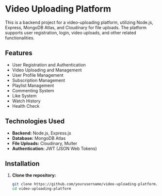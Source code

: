 # **Video Uploading Platform**

This is a backend project for a video-uploading platform, utilizing Node.js, Express, MongoDB Atlas, and Cloudinary for file uploads. The platform supports user registration, login, video uploads, and other related functionalities.

## **Features**

- User Registration and Authentication
- Video Uploading and Management
- User Profile Management
- Subscription Management
- Playlist Management
- Commenting System
- Like System
- Watch History
- Health Check

## **Technologies Used**

- **Backend:** Node.js, Express.js
- **Database:** MongoDB Atlas
- **File Uploads:** Cloudinary, Multer
- **Authentication:** JWT (JSON Web Tokens)

## **Installation**

1. **Clone the repository:**
   ```bash
   git clone https://github.com/yourusername/video-uploading-platform.git
   cd video-uploading-platform
